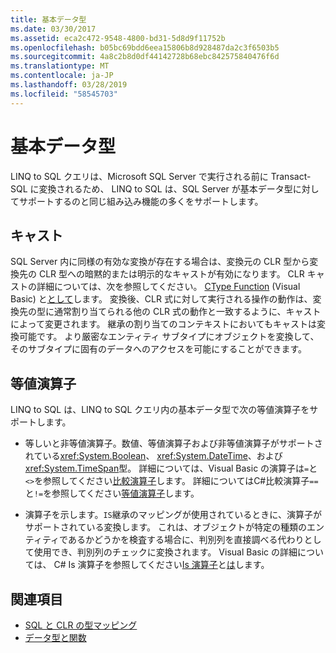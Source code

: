 ```yaml
---
title: 基本データ型
ms.date: 03/30/2017
ms.assetid: eca2c472-9548-4800-bd31-5d8d9f11752b
ms.openlocfilehash: b05bc69bdd6eea15806b8d928487da2c3f6503b5
ms.sourcegitcommit: 4a8c2b8d0df44142728b68ebc842575840476f6d
ms.translationtype: MT
ms.contentlocale: ja-JP
ms.lasthandoff: 03/28/2019
ms.locfileid: "58545703"
---
```

# <a name="basic-data-types"></a>基本データ型
LINQ to SQL クエリは、Microsoft SQL Server で実行される前に Transact-SQL に変換されるため、 LINQ to SQL は、SQL Server が基本データ型に対してサポートするのと同じ組み込み機能の多くをサポートします。  
  
## <a name="casting"></a>キャスト  
 SQL Server 内に同様の有効な変換が存在する場合は、変換元の CLR 型から変換先の CLR 型への暗黙的または明示的なキャストが有効になります。 CLR キャストの詳細については、次を参照してください。 [CType Function](~/docs/visual-basic/language-reference/functions/ctype-function.md) (Visual Basic) と[として](~/docs/csharp/language-reference/keywords/as.md)します。 変換後、CLR 式に対して実行される操作の動作は、変換先の型に通常割り当てられる他の CLR 式の動作と一致するように、キャストによって変更されます。 継承の割り当てのコンテキストにおいてもキャストは変換可能です。 より厳密なエンティティ サブタイプにオブジェクトを変換して、そのサブタイプに固有のデータへのアクセスを可能にすることができます。  
  
## <a name="equality-operators"></a>等値演算子  
 LINQ to SQL は、LINQ to SQL クエリ内の基本データ型で次の等値演算子をサポートします。  
  
-   等しいと非等値演算子。数値、等値演算子および非等値演算子がサポートされている<xref:System.Boolean>、 <xref:System.DateTime>、および<xref:System.TimeSpan>型。 詳細については、Visual Basic の演算子は`=`と`<>`を参照してください[比較演算子](~/docs/visual-basic/language-reference/operators/comparison-operators.md)します。 詳細についてはC#比較演算子`==`と`!=`を参照してください[等値演算子](~/docs/csharp/language-reference/operators/equality-operators.md)します。
  
-   演算子を示します。`IS`継承のマッピングが使用されているときに、演算子がサポートされている変換します。 これは、オブジェクトが特定の種類のエンティティであるかどうかを検査する場合に、判別列を直接調べる代わりとして使用でき、判別列のチェックに変換されます。 Visual Basic の詳細については、 C# Is 演算子を参照してください[Is 演算子](~/docs/visual-basic/language-reference/operators/is-operator.md)と[は](~/docs/csharp/language-reference/keywords/is.md)します。  
  
## <a name="see-also"></a>関連項目
- [SQL と CLR の型マッピング](../../../../../../docs/framework/data/adonet/sql/linq/sql-clr-type-mapping.md)
- [データ型と関数](../../../../../../docs/framework/data/adonet/sql/linq/data-types-and-functions.md)
